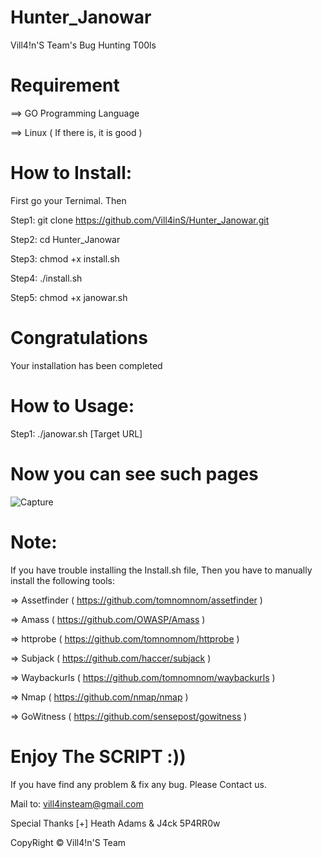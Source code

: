 # Hunter_Janowar
Vill4!n'S Team's Bug Hunting T00ls

# Requirement
==> GO Programming Language

==> Linux ( If there is, it is good )

# How to Install:
First go your Ternimal. Then

Step1: git clone https://github.com/Vill4inS/Hunter_Janowar.git

Step2: cd Hunter_Janowar

Step3: chmod +x install.sh

Step4: ./install.sh

Step5: chmod +x janowar.sh

# Congratulations
Your installation has been completed

# How to Usage:

Step1: ./janowar.sh [Target URL]

# Now you can see such pages

![Capture](https://user-images.githubusercontent.com/64704348/81594828-5d5cac80-9376-11ea-9cea-fc366cf77a3b.JPG)

# Note: 
If you have trouble installing the Install.sh file, Then you have to manually install the following tools:

=> Assetfinder ( https://github.com/tomnomnom/assetfinder )

=> Amass ( https://github.com/OWASP/Amass )

=> httprobe ( https://github.com/tomnomnom/httprobe )

=> Subjack ( https://github.com/haccer/subjack )

=> Waybackurls ( https://github.com/tomnomnom/waybackurls )

=> Nmap ( https://github.com/nmap/nmap )

=> GoWitness ( https://github.com/sensepost/gowitness )

# Enjoy The SCRIPT :))
If you have find any problem & fix any bug. Please Contact us.

Mail to: vill4insteam@gmail.com

Special Thanks [+] Heath Adams & J4ck 5P4RR0w

CopyRight © Vill4!n'S Team
